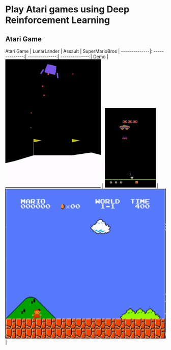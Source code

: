 # Play Atari games using Deep Reinforcement Learning

## Atari Game
Atari Game    |    LunarLander  |     Assault    | SuperMarioBros |
--------------|: --------------:| --------------:| --------------:|
Demo          | <img src="https://github.com/PierreSue/Play-Atari-games-using-Deep-Reinforcement-Learning/blob/master/gifs/LunarLander.gif"> | <img src="https://github.com/PierreSue/Play-Atari-games-using-Deep-Reinforcement-Learning/blob/master/gifs/Assault.gif"> | <img src="https://github.com/PierreSue/Play-Atari-games-using-Deep-Reinforcement-Learning/blob/master/gifs/Mario.gif"> |

## 